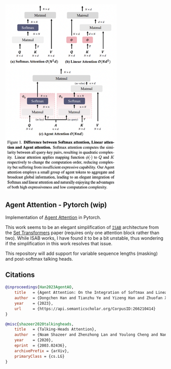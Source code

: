 <img src="./agent-attention.png" width="350px"></img>

## Agent Attention - Pytorch (wip)

Implementation of <a href="https://arxiv.org/abs/2312.08874">Agent Attention</a> in Pytorch.

This work seems to be an elegant simplification of <a href="https://github.com/lucidrains/isab-pytorch">`ISAB`</a> architecture from the <a href="https://arxiv.org/abs/1810.00825">Set Transformers</a> paper (requires only one attention block rather than two). While ISAB works, I have found it to be a bit unstable, thus wondering if the simplification in this work resolves that issue.

This repository will add support for variable sequence lengths (masking) and post-softmax talking heads.

## Citations

```bibtex
@inproceedings{Han2023AgentAO,
	title 	= {Agent Attention: On the Integration of Softmax and Linear Attention},
	author 	= {Dongchen Han and Tianzhu Ye and Yizeng Han and Zhuofan Xia and Shiji Song and Gao Huang},
	year 	= {2023},
	url 	= {https://api.semanticscholar.org/CorpusID:266210414}
}
```

```bibtex
@misc{shazeer2020talkingheads,
    title   = {Talking-Heads Attention}, 
    author  = {Noam Shazeer and Zhenzhong Lan and Youlong Cheng and Nan Ding and Le Hou},
    year    = {2020},
    eprint  = {2003.02436},
    archivePrefix = {arXiv},
    primaryClass = {cs.LG}
}
```
